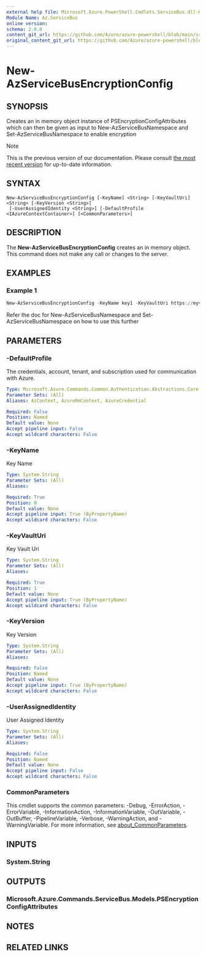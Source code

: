 ```yaml
---
external help file: Microsoft.Azure.PowerShell.Cmdlets.ServiceBus.dll-Help.xml
Module Name: Az.ServiceBus
online version: 
schema: 2.0.0
content_git_url: https://github.com/Azure/azure-powershell/blob/main/src/ServiceBus/ServiceBus/help/New-AzServiceBusEncryptionConfig.md
original_content_git_url: https://github.com/Azure/azure-powershell/blob/main/src/ServiceBus/ServiceBus/help/New-AzServiceBusEncryptionConfig.md
---
```


# New-AzServiceBusEncryptionConfig

## SYNOPSIS
Creates an in memory object instance of PSEncryptionConfigAttributes which can then be given as input to New-AzServiceBusNamespace and Set-AzServiceBusNamespace to enable encryption 

> [!NOTE]
>This is the previous version of our documentation. Please consult [the most recent version](/powershell/module/az.servicebus/new-azservicebusencryptionconfig) for up-to-date information.

## SYNTAX

```
New-AzServiceBusEncryptionConfig [-KeyName] <String> [-KeyVaultUri] <String> [-KeyVersion <String>]
 [-UserAssignedIdentity <String>] [-DefaultProfile <IAzureContextContainer>] [<CommonParameters>]
```

## DESCRIPTION
The **New-AzServiceBusEncryptionConfig** creates an in memory object. This command does not make any call or changes to the server. 

## EXAMPLES

### Example 1
```powershell
New-AzServiceBusEncryptionConfig -KeyName key1 -KeyVaultUri https://myvaultname.vault.azure.net -UserAssignedIdentity /subscriptions/{subscriptionId}/resourceGroups/{resourceGroup}/providers/Microsoft.ManagedIdentity/userAssignedIdentities/MSIName2
```

Refer the doc for New-AzServiceBusNamespace and Set-AzServiceBusNamespace on how to use this further

## PARAMETERS

### -DefaultProfile
The credentials, account, tenant, and subscription used for communication with Azure.

```yaml
Type: Microsoft.Azure.Commands.Common.Authentication.Abstractions.Core.IAzureContextContainer
Parameter Sets: (All)
Aliases: AzContext, AzureRmContext, AzureCredential

Required: False
Position: Named
Default value: None
Accept pipeline input: False
Accept wildcard characters: False
```

### -KeyName
Key Name

```yaml
Type: System.String
Parameter Sets: (All)
Aliases:

Required: True
Position: 0
Default value: None
Accept pipeline input: True (ByPropertyName)
Accept wildcard characters: False
```

### -KeyVaultUri
Key Vault Uri

```yaml
Type: System.String
Parameter Sets: (All)
Aliases:

Required: True
Position: 1
Default value: None
Accept pipeline input: True (ByPropertyName)
Accept wildcard characters: False
```

### -KeyVersion
Key Version

```yaml
Type: System.String
Parameter Sets: (All)
Aliases:

Required: False
Position: Named
Default value: None
Accept pipeline input: True (ByPropertyName)
Accept wildcard characters: False
```

### -UserAssignedIdentity
User Assigned Identity

```yaml
Type: System.String
Parameter Sets: (All)
Aliases:

Required: False
Position: Named
Default value: None
Accept pipeline input: False
Accept wildcard characters: False
```

### CommonParameters
This cmdlet supports the common parameters: -Debug, -ErrorAction, -ErrorVariable, -InformationAction, -InformationVariable, -OutVariable, -OutBuffer, -PipelineVariable, -Verbose, -WarningAction, and -WarningVariable. For more information, see [about_CommonParameters](http://go.microsoft.com/fwlink/?LinkID=113216).

## INPUTS

### System.String

## OUTPUTS

### Microsoft.Azure.Commands.ServiceBus.Models.PSEncryptionConfigAttributes

## NOTES

## RELATED LINKS
